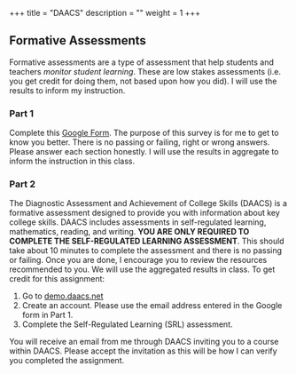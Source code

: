 +++
title = "DAACS"
description = ""
weight = 1
+++

## Formative Assessments

Formative assessments are a type of assessment that help students and teachers *monitor student learning*. These are low stakes assessments (i.e. you get credit for doing them, not based upon how you did). I will use the results to inform my instruction.

### Part 1

Complete this [Google Form](https://forms.gle/FGsUWy61k8A3ujYH9). The purpose of this survey is for me to get to know you better. There is no passing or failing, right or wrong answers. Please answer each section honestly. I will use the results in aggregate to inform the instruction in this class.

### Part 2

The Diagnostic Assessment and Achievement of College Skills (DAACS) is a formative assessment designed to provide you with information about key college skills. DAACS includes assessments in self-regulated learning, mathematics, reading, and writing. **YOU ARE ONLY REQUIRED TO COMPLETE THE SELF-REGULATED LEARNING ASSESSMENT**. This should take about 10 minutes to complete the assessment and there is no passing or failing. Once you are done, I encourage you to review the resources recommended to you. We will use the aggregated results in class. To get credit for this assignment:

1. Go to [demo.daacs.net](https://demo.daacs.net)
2. Create an account. Please use the email address entered in the Google form in Part 1.
3. Complete the Self-Regulated Learning (SRL) assessment.

You will receive an email from me through DAACS inviting you to a course within DAACS. Please accept the invitation as this will be how I can verify you completed the assignment.

